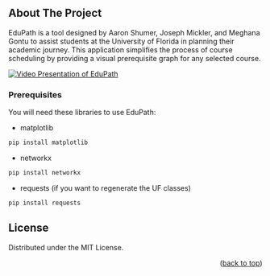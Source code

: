 <!-- ABOUT THE PROJECT -->
## About The Project
EduPath is a tool designed by Aaron Shumer, Joseph Mickler, and Meghana Gontu to assist students at the University of Florida in planning their academic journey. This application simplifies the process of course scheduling by providing a visual prerequisite graph for any selected course.

[![Video Presentation of EduPath](https://youtu.be/mM3GKgFoOfU.jpg)](https://youtu.be/mM3GKgFoOfU)


### Prerequisites

You will need these libraries to use EduPath:
* matplotlib
```sh
pip install matplotlib
```
* networkx
```sh
pip install networkx
```
* requests (if you want to regenerate the UF classes)
```sh
pip install requests
```

## License

Distributed under the MIT License. 

<p align="right">(<a href="#readme-top">back to top</a>)</p>
